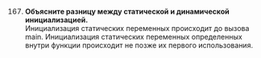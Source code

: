 167. **Объясните разницу между статической и динамической инициализацией.**  
  Инициализация статических переменных происходит до вызова main.
Инициализация статических переменных определенных внутри функции происходит не позже их первого использования.
